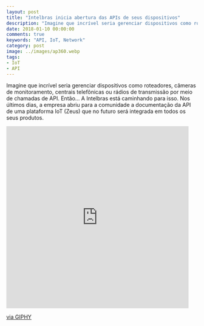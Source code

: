 ```yaml
---
layout: post
title: "Intelbras inicia abertura das APIs de seus dispositivos"
description: "Imagine que incrível seria gerenciar dispositivos como roteadores, câmeras de monitoramento, centrais telefônicas ou rádios de transmissão por meio de chamadas de API."
date: 2018-01-10 00:00:00
comments: true
keywords: "API, IoT, Network"
category: post
image: ../images/ap360.webp
tags:
- IoT
- API
---
```


Imagine que incrível seria gerenciar dispositivos como roteadores, câmeras de monitoramento, centrais telefônicas ou rádios de transmissão por meio de chamadas de API. Então… A Intelbras está caminhando para isso. Nos últimos dias, a empresa abriu para a comunidade a documentação da API de uma plataforma IoT (Zeus) que no futuro será integrada em todos os seus produtos.

<iframe src="https://giphy.com/embed/26ufdipQqU2lhNA4g" width="480" height="480" frameBorder="0" class="giphy-embed" allowFullScreen></iframe><p><a href="https://giphy.com/gifs/producthunt-mind-blown-blow-your-26ufdipQqU2lhNA4g">via GIPHY</a></p>
